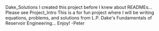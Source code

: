 Dake_Solutions
I created this project before I knew about READMEs... Please see Project_Intro
This is a for fun project where I will be writing equations, problems, and solutions from
L.P. Dake's Fundamentals of Reservoir Engineering...
Enjoy!
-Peter
